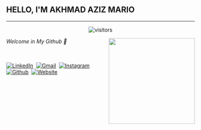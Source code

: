 <h2>HELLO, I'M AKHMAD AZIZ MARIO </h2>
<hr>
<p align="center"><img align="center" alt="visitors" src="https://gpvc.arturio.dev/akhmadazizmario"></p>
<img align='right' src="https://blogger.googleusercontent.com/img/b/R29vZ2xl/AVvXsEiTUBAMPFro0uBMP4CF30-55Pl_HPkouxUOrZhCFnzusq-j51qKtkDnlxoC89R67Hy7uw5Af-xGyiedqpNkTiMV2W6IYZf-ABnU3DTLSREQmeTuDAJUrdjc7hfVEP2iJUSJjFidPJEkjbdPNZydUkF5HrqzFO-eRoWq7sL5-ikhOXz9b3iOwQchH3YQiA/s320/undraw_version_control_re_mg66.png"  width="230">
<p><em>Welcome in My Github 👋</em> </p>
<br>
<br>
<a href="https://www.linkedin.com/in/akhmad-aziz-mario-262221232/"><img src="https://img.shields.io/badge/linkedin-%230077B5.svg?&style=for-the-badge&logo=linkedin&logoColor=white" alt="LinkedIn" /></a>&nbsp;
<a href="mailto:akhmadazizmario@gmail.com?subject=Halo%20Fasya"><img src="https://img.shields.io/badge/gmail-%23D14836.svg?&style=for-the-badge&logo=gmail&logoColor=white" alt="Gmail"/></a>&nbsp;
<a href="https://instagram.com/azizmario_"><img src="https://img.shields.io/badge/instagram-%23E4405F.svg?&style=for-the-badge&logo=instagram&logoColor=white" alt="Instagram" /></a>&nbsp;
<a href="#"><img src="https://img.shields.io/github/followers/secondl1f3?label=Follow&style=social" alt="Github" /></a>&nbsp;
<a href="https://akhmadazizmario.000webhostapp.com/"><img src="https://img.shields.io/badge/Website-46a2f1.svg?&style=flat-square&logo=Google-Chrome&logoColor=white&link=https://fajarah.wordpress.com/" alt="Website" /></a>&nbsp;


<!--
**akhmadazizmario/akhmadazizmario** is a ✨ _special_ ✨ repository because its `README.md` (this file) appears on your GitHub profile.

Here are some ideas to get you started:

- 🔭 I’m currently working on ...
- 🌱 I’m currently learning ...
- 👯 I’m looking to collaborate on ...
- 🤔 I’m looking for help with ...
- 💬 Ask me about ...
- 📫 How to reach me: ...
- 😄 Pronouns: ...
- ⚡ Fun fact: ...
-->
